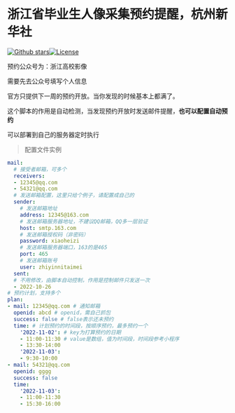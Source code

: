 # 浙江省毕业生人像采集预约提醒，杭州新华社



[![Github stars](https://img.shields.io/github/stars/Sagiri-kawaii01/portrait-collection-of-graduates-appointment-reminder?logo=github)](https://github.com/Sagiri-kawaii01/portrait-collection-of-graduates-appointment-reminder)[![License](https://img.shields.io/badge/License-Apache%202.0-blue.svg)](https://opensource.org/licenses/Apache-2.0)



预约公众号为：浙江高校影像

需要先去公众号填写个人信息

官方只提供下一周的预约开放。当你发现的时候基本上都满了。



这个脚本的作用是自动检测，当发现预约开放时发送邮件提醒，**也可以配置自动预约**

可以部署到自己的服务器定时执行

> 配置文件实例 

```yaml
mail:
  # 接受者邮箱，可多个
  receivers:
  - 12345@qq.com
  - 54321@qq.com
  # 发送邮箱配置，这里只给个例子，请配置成自己的
  sender:
    # 发送邮箱地址
    address: 12345@163.com
    # 发送邮箱服务器地址，不建议QQ邮箱，QQ多一层验证
    host: smtp.163.com
    # 发送邮箱授权码（非密码）
    password: xiaoheizi
    # 发送邮箱服务器端口，163的是465
    port: 465
    # 发送邮箱账号
    user: zhiyinnitaimei
  sent:
  # 不用修改，由脚本自动控制，作用是控制邮件只发送一次
  - 2022-10-26
# 预约计划，支持多个
plan:
- mail: 12345@qq.com # 通知邮箱
  openid: abcd # openid，需自己抓包
  success: false # false表示还未预约
  time: # 计划预约的时间段，按顺序预约，最多预约一个
    '2022-11-02': # key为打算预约的日期
    - 11:00-11:30 # value是数组，值为时间段，时间段参考小程序
    - 13:30-14:00
    '2022-11-03':
    - 9:30-10:00
- mail: 54321@qq.com
  openid: gggg
  success: false
  time: 
    '2022-11-03':
    - 11:00-11:30
    - 15:30-16:00


```
